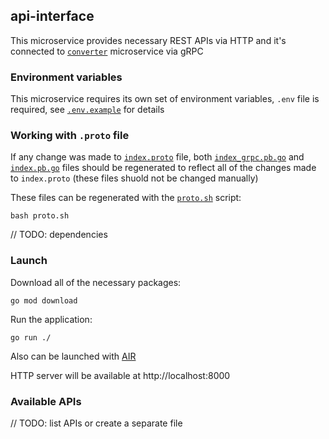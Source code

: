 ## api-interface

This microservice provides necessary REST APIs via HTTP and it's connected to [`converter`](../converter) microservice via gRPC

### Environment variables

This microservice requires its own set of environment variables, `.env` file is required, see [`.env.example`](./.env.example) for details

### Working with `.proto` file

If any change was made to [`index.proto`](./grpc/index.proto) file, both [`index_grpc.pb.go`](./grpc/index_grpc.pb.go) and [`index.pb.go`](./grpc/index.pb.go) files should be regenerated to reflect all of the changes made to `index.proto` (these files shuold not be changed manually)

These files can be regenerated with the [`proto.sh`](./proto.sh) script:

```shell script
bash proto.sh
```

// TODO: dependencies

### Launch

Download all of the necessary packages:

```shell script
go mod download
```

Run the application:

```shell script
go run ./
```

Also can be launched with [AIR](https://github.com/cosmtrek/air)

HTTP server will be available at http://localhost:8000

### Available APIs

// TODO: list APIs or create a separate file
